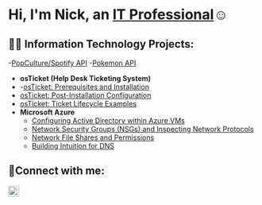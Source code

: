 <h1>Hi, I'm Nick, an <a href="https://www.linkedin.com/in/nick-jeanfils-174b41162/">IT Professional</a>☺</h1>

<h2>👨‍💻 Information Technology Projects:</h2>

  -[PopCulture/Spotify API](https://github.com/Nickj11/superhero-api)
  -[Pokemon API](https://github.com/Nickj11/pokemon-api-flask)
  - <b>osTicket (Help Desk Ticketing System)</b>
  - -[osTicket: Prerequisites and Installation](https://github.com/Nickj11/osticket-prereqs)
  - [osTicket: Post-Installation Configuration](https://github.com/Nickj11/osTicketPostConfiguration)
  - [osTicket: Ticket Lifecycle Examples](https://github.com/Nickj11/osTicket-LifeCycle-Examples)
- <b>Microsoft Azure</b>
  - [Configuring Active Directory within Azure VMs](https://github.com/Nickj11/configure-ad)
  - [Network Security Groups (NSGs) and Inspecting Network Protocols](https://github.com/Nickj11/azure-network-protocols)
  -  [Network File Shares and Permissions](https://github.com/Nickj11/Network-File-Shares-and-Permissions)
  - [Building Intuition for DNS](https://github.com/Nickj11/Building-Intuition-for-DNS)

<h2>🤳Connect with me:</h2>

[<img align="left" alt="Nick | LinkedIn" width="22px" src="https://cdn.jsdelivr.net/npm/simple-icons@v3/icons/linkedin.svg" />][linkedin]



[linkedin]:https://www.linkedin.com/in/nick-jeanfils-174b41162
